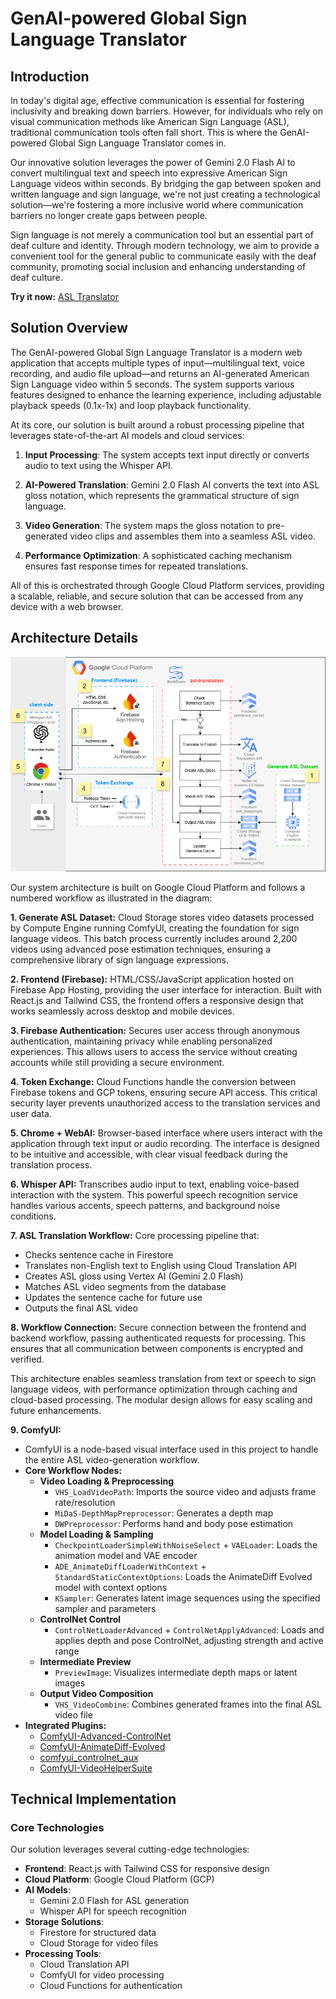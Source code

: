 # GenAI-powered Global Sign Language Translator

## Introduction

In today's digital age, effective communication is essential for fostering inclusivity and breaking down barriers. However, for individuals who rely on visual communication methods like American Sign Language (ASL), traditional communication tools often fall short. This is where the GenAI-powered Global Sign Language Translator comes in.

Our innovative solution leverages the power of Gemini 2.0 Flash AI to convert multilingual text and speech into expressive American Sign Language videos within seconds. By bridging the gap between spoken and written language and sign language, we're not just creating a technological solution—we're fostering a more inclusive world where communication barriers no longer create gaps between people.

Sign language is not merely a communication tool but an essential part of deaf culture and identity. Through modern technology, we aim to provide a convenient tool for the general public to communicate easily with the deaf community, promoting social inclusion and enhancing understanding of deaf culture.

**Try it now:** [ASL Translator](https://genasl.web.app/)

## Solution Overview

The GenAI-powered Global Sign Language Translator is a modern web application that accepts multiple types of input—multilingual text, voice recording, and audio file upload—and returns an AI-generated American Sign Language video within 5 seconds. The system supports various features designed to enhance the learning experience, including adjustable playback speeds (0.1x-1x) and loop playback functionality.

At its core, our solution is built around a robust processing pipeline that leverages state-of-the-art AI models and cloud services:

1. **Input Processing**: The system accepts text input directly or converts audio to text using the Whisper API.

2. **AI-Powered Translation**: Gemini 2.0 Flash AI converts the text into ASL gloss notation, which represents the grammatical structure of sign language.

3. **Video Generation**: The system maps the gloss notation to pre-generated video clips and assembles them into a seamless ASL video.

4. **Performance Optimization**: A sophisticated caching mechanism ensures fast response times for repeated translations.

All of this is orchestrated through Google Cloud Platform services, providing a scalable, reliable, and secure solution that can be accessed from any device with a web browser.

## Architecture Details

![System Architecture](./image/architecture2.png)

Our system architecture is built on Google Cloud Platform and follows a numbered workflow as illustrated in the diagram:

**1. Generate ASL Dataset:**
Cloud Storage stores video datasets processed by Compute Engine running ComfyUI, creating the foundation for sign language videos. This batch process currently includes around 2,200 videos using advanced pose estimation techniques, ensuring a comprehensive library of sign language expressions.

**2. Frontend (Firebase):**
HTML/CSS/JavaScript application hosted on Firebase App Hosting, providing the user interface for interaction. Built with React.js and Tailwind CSS, the frontend offers a responsive design that works seamlessly across desktop and mobile devices.

**3. Firebase Authentication:**
Secures user access through anonymous authentication, maintaining privacy while enabling personalized experiences. This allows users to access the service without creating accounts while still providing a secure environment.

**4. Token Exchange:**
Cloud Functions handle the conversion between Firebase tokens and GCP tokens, ensuring secure API access. This critical security layer prevents unauthorized access to the translation services and user data.

**5. Chrome + WebAI:**
Browser-based interface where users interact with the application through text input or audio recording. The interface is designed to be intuitive and accessible, with clear visual feedback during the translation process.

**6. Whisper API:**
Transcribes audio input to text, enabling voice-based interaction with the system. This powerful speech recognition service handles various accents, speech patterns, and background noise conditions.

**7. ASL Translation Workflow:**
Core processing pipeline that:
- Checks sentence cache in Firestore
- Translates non-English text to English using Cloud Translation API
- Creates ASL gloss using Vertex AI (Gemini 2.0 Flash)
- Matches ASL video segments from the database
- Updates the sentence cache for future use
- Outputs the final ASL video

**8. Workflow Connection:**
Secure connection between the frontend and backend workflow, passing authenticated requests for processing. This ensures that all communication between components is encrypted and verified.

This architecture enables seamless translation from text or speech to sign language videos, with performance optimization through caching and cloud-based processing. The modular design allows for easy scaling and future enhancements.

**9. ComfyUI:**  
- ComfyUI is a node-based visual interface used in this project to handle the entire ASL video-generation workflow.  
- **Core Workflow Nodes:**  
  - **Video Loading & Preprocessing**  
    - `VHS_LoadVideoPath`: Imports the source video and adjusts frame rate/resolution  
    - `MiDaS-DepthMapPreprocessor`: Generates a depth map  
    - `DWPreprocessor`: Performs hand and body pose estimation  
  - **Model Loading & Sampling**  
    - `CheckpointLoaderSimpleWithNoiseSelect` + `VAELoader`: Loads the animation model and VAE encoder  
    - `ADE_AnimateDiffLoaderWithContext` + `StandardStaticContextOptions`: Loads the AnimateDiff Evolved model with context options  
    - `KSampler`: Generates latent image sequences using the specified sampler and parameters  
  - **ControlNet Control**  
    - `ControlNetLoaderAdvanced` + `ControlNetApplyAdvanced`: Loads and applies depth and pose ControlNet, adjusting strength and active range  
  - **Intermediate Preview**  
    - `PreviewImage`: Visualizes intermediate depth maps or latent images  
  - **Output Video Composition**  
    - `VHS_VideoCombine`: Combines generated frames into the final ASL video file  
- **Integrated Plugins:**  
  - [ComfyUI-Advanced-ControlNet](https://github.com/Kosinkadink/ComfyUI-Advanced-ControlNet)  
  - [ComfyUI-AnimateDiff-Evolved](https://github.com/Kosinkadink/ComfyUI-AnimateDiff-Evolved)  
  - [comfyui_controlnet_aux](https://github.com/Fannovel16/comfyui_controlnet_aux)  
  - [ComfyUI-VideoHelperSuite](https://github.com/Kosinkadink/ComfyUI-VideoHelperSuite)  



## Technical Implementation

### Core Technologies

Our solution leverages several cutting-edge technologies:

- **Frontend**: React.js with Tailwind CSS for responsive design
- **Cloud Platform**: Google Cloud Platform (GCP)
- **AI Models**:
  - Gemini 2.0 Flash for ASL generation
  - Whisper API for speech recognition
- **Storage Solutions**:
  - Firestore for structured data
  - Cloud Storage for video files
- **Processing Tools**:
  - Cloud Translation API
  - ComfyUI for video processing
  - Cloud Functions for authentication